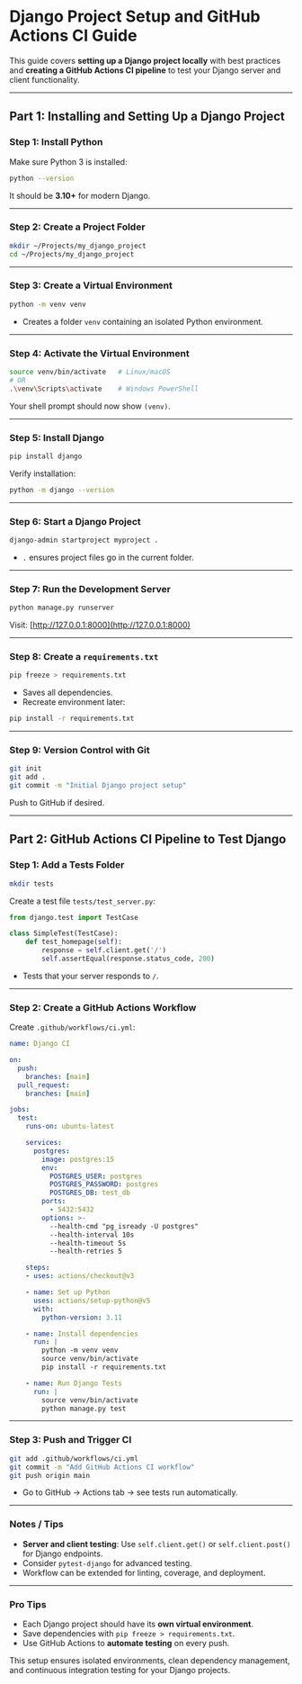 # Django Project Setup and GitHub Actions CI Guide

This guide covers **setting up a Django project locally** with best practices and **creating a GitHub Actions CI pipeline** to test your Django server and client functionality.

---

## Part 1: Installing and Setting Up a Django Project

### Step 1: Install Python

Make sure Python 3 is installed:

```bash
python --version
```

It should be **3.10+** for modern Django.

---

### Step 2: Create a Project Folder

```bash
mkdir ~/Projects/my_django_project
cd ~/Projects/my_django_project
```

---

### Step 3: Create a Virtual Environment

```bash
python -m venv venv
```

* Creates a folder `venv` containing an isolated Python environment.

---

### Step 4: Activate the Virtual Environment

```bash
source venv/bin/activate   # Linux/macOS
# OR
.\venv\Scripts\activate    # Windows PowerShell
```

Your shell prompt should now show `(venv)`.

---

### Step 5: Install Django

```bash
pip install django
```

Verify installation:

```bash
python -m django --version
```

---

### Step 6: Start a Django Project

```bash
django-admin startproject myproject .
```

* `.` ensures project files go in the current folder.

---

### Step 7: Run the Development Server

```bash
python manage.py runserver
```

Visit: [http://127.0.0.1:8000](http://127.0.0.1:8000)

---

### Step 8: Create a `requirements.txt`

```bash
pip freeze > requirements.txt
```

* Saves all dependencies.
* Recreate environment later:

```bash
pip install -r requirements.txt
```

---

### Step 9: Version Control with Git

```bash
git init
git add .
git commit -m "Initial Django project setup"
```

Push to GitHub if desired.

---

## Part 2: GitHub Actions CI Pipeline to Test Django

### Step 1: Add a Tests Folder

```bash
mkdir tests
```

Create a test file `tests/test_server.py`:

```python
from django.test import TestCase

class SimpleTest(TestCase):
    def test_homepage(self):
        response = self.client.get('/')
        self.assertEqual(response.status_code, 200)
```

* Tests that your server responds to `/`.

---

### Step 2: Create a GitHub Actions Workflow

Create `.github/workflows/ci.yml`:

```yaml
name: Django CI

on:
  push:
    branches: [main]
  pull_request:
    branches: [main]

jobs:
  test:
    runs-on: ubuntu-latest

    services:
      postgres:
        image: postgres:15
        env:
          POSTGRES_USER: postgres
          POSTGRES_PASSWORD: postgres
          POSTGRES_DB: test_db
        ports:
          - 5432:5432
        options: >-
          --health-cmd "pg_isready -U postgres"
          --health-interval 10s
          --health-timeout 5s
          --health-retries 5

    steps:
    - uses: actions/checkout@v3

    - name: Set up Python
      uses: actions/setup-python@v5
      with:
        python-version: 3.11

    - name: Install dependencies
      run: |
        python -m venv venv
        source venv/bin/activate
        pip install -r requirements.txt

    - name: Run Django Tests
      run: |
        source venv/bin/activate
        python manage.py test
```

---

### Step 3: Push and Trigger CI

```bash
git add .github/workflows/ci.yml
git commit -m "Add GitHub Actions CI workflow"
git push origin main
```

* Go to GitHub → Actions tab → see tests run automatically.

---

### Notes / Tips

* **Server and client testing**: Use `self.client.get()` or `self.client.post()` for Django endpoints.
* Consider `pytest-django` for advanced testing.
* Workflow can be extended for linting, coverage, and deployment.

---

### Pro Tips

* Each Django project should have its **own virtual environment**.
* Save dependencies with `pip freeze > requirements.txt`.
* Use GitHub Actions to **automate testing** on every push.

This setup ensures isolated environments, clean dependency management, and continuous integration testing for your Django projects.
